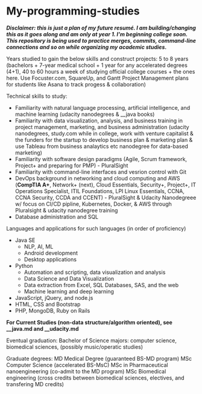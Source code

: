 # My-programming-studies

***Disclaimer: this is just a plan of my future resumé. I am building/changing this as it goes along and am only at year 1. I'm beginning college soon. This repository is being used to practice merges, commits, command-line connections and so on while organizing my academic studies.***

Years studied to gain the below skills and construct projects: 5 to 8 years (bachelors + 7-year medical school + 1 year for any accelerated degrees (4+1), 40 to 60 hours a week of studying official college courses + the ones here. Use Focuster.com, SquareUp, and Gantt Project Management plans for students like Asana to track progess & collaboration)

Technical skills to study:

- Familiarity with natural language processing, artificial intelligence, and machine learning (udacity nanodegrees & __java books)
- Familiarity with data visualization, analysis, and business training in project management, marketing, and business administration (udacity nanodegrees, study.com while in college, work with venture capitalist & the funders for the startup to develop business plan & marketing plan & use Tableau from business analaytics etc nanodegree for data-based marketing)
- Familiarity with software design paradigms (Agile, Scrum framework, Project+ and preparing for PMP) - PluralSight
- Familiarity with command-line interfaces and vesrion control with Git
- DevOps background in networking and cloud computing and AWS (**CompTIA A+**, Network+ (next), Cloud Essentials, Security+, Project+, IT Operations Specialist, ITIL Foundations, LPI Linux Essentials, CCNA, CCNA Security, CCDA and CCENT) - PluralSight & Udacity Nanodegreee w/ focus on CI/CD pipline, Kubernetes, Docker, & AWS through Pluralsight & udacity nanodegree training
- Database administration and SQL


Languages and applications for such languages (in order of proficiency)
 - Java SE
   * NLP, AI, ML
   * Android development
   * Desktop applications
 - Python
   * Automation and scripting, data visualization and analysis
   * Data Science and Data Visualization
   * Data extraction from Excel, SQL Databases, SAS, and the web 
   * Machine learning and deep learning
 - JavaScript, jQuery, and node.js
 - HTML, CSS and Bootstrap
 - PHP, MongoDB, Ruby on Rails
 
 **For Current Studies (non-data structure/algorithm oriented), see __java.md and __udacity.md**
 
 
 Eventual graduation:
  Bachelor of Science
     majors: computer science, biomedical sciences, (possibly music/operatic studies)
  
  
  Graduate degrees:
    MD Medical Degree (guaranteed BS-MD program)
    MSc Computer Science (accelerated BS-MsC)
    MSc in Pharmaceutical nanoengineering (co-admit to the MD program)
    MSc Biomedical engineering (cross credits between biomedical sciences, electives, and transfering MD credits)
